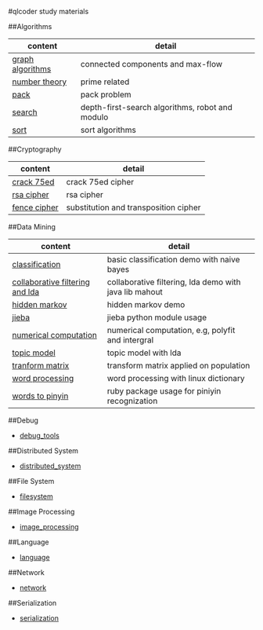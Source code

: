 #qlcoder study materials

##Algorithms

content | detail
--- | ---
[graph algorithms](algorithms/graph) | connected components and max-flow 
[number theory](algorithms/number_theory) | prime related
[pack](algorithms/pack) | pack problem
[search](algorithms/search) | depth-first-search algorithms, robot and modulo
[sort](algorithms/sort) | sort algorithms

##Cryptography

content | detail
--- | ---
[crack 75ed](cryptography/crack_cipher_75ed) | crack 75ed cipher
[rsa cipher](cryptography/rsa_cipher) | rsa cipher
[fence cipher](cryptography/substitution_cipher) | substitution and transposition cipher

##Data Mining

content | detail 
--- | ---
[classification](data_mining/classification) | basic classification demo with naive bayes
[collaborative filtering and lda](data_mining/collaborative_filtering_and_lda) | collaborative filtering, lda demo with java lib mahout
[hidden markov](data_mining/hidden_markov) | hidden markov demo
[jieba](data_mining/jieba_package_demo) | jieba python module usage
[numerical computation](data_mining/numerical_calculation) | numerical computation, e.g, polyfit and intergral
[topic model](data_mining/topic_model) | topic model with lda
[tranform matrix](data_mining/transform_matrix) | transform matrix applied on population
[word processing](data_mining/word_processing) | word processing with linux dictionary
[words to pinyin](data_mining/words_to_pinyin) | ruby package usage for piniyin recognization

##Debug
- [debug_tools](debug_tools)

##Distributed System
- [distributed_system](distributed_system)

##File System
- [filesystem](filesystem)

##Image Processing
- [image_processing](image_processing)

##Language
- [language](language)

##Network
- [network](network)

##Serialization
- [serialization](serialization)
